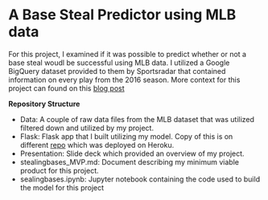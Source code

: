 # A Base Steal Predictor using MLB data

For this project, I examined if it was possible to predict whether or not a base steal woudl be successful using MLB data. I utilized a Google BigQuery dataset provided to them by Sportsradar that contained information on every play from the 2016 season. More context for this project can found on this [blog post]

**Repository Structure**

* Data: A couple of raw data files from the MLB dataset that was utilized filtered down and utilized by my project.
* Flask: Flask app that I built utilizing my model. Copy of this is on different [repo] which was deployed on Heroku.
* Presentation: Slide deck which provided an overview of my project.
* stealingbases_MVP.md: Document describing my minimum viable product for this project.
* sealingbases.ipynb: Jupyter notebook containing the code used to build the model for this project

[blog post]: https://medium.com/@alanjlin/should-you-go-for-it-a-base-steal-predictor-using-mlb-data-6087a206ff66
[repo]: https://github.com/alan-j-lin/stealbases
